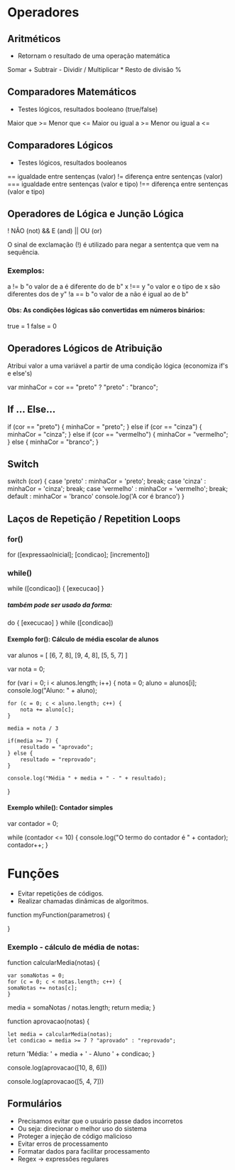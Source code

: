 # Operadores

## Aritméticos
- Retornam o resultado de uma operação matemática

Somar             +
Subtrair          -
Dividir           /
Multiplicar       *
Resto de divisão  %

## Comparadores Matemáticos
- Testes lógicos, resultados booleano (true/false)

Maior que        >=
Menor que        <=
Maior ou igual a >=
Menor ou igual a <=

## Comparadores Lógicos
- Testes lógicos, resultados booleanos

 ==    igualdade entre sentenças (valor)
 !=    diferença entre sentenças (valor)
 ===   igualdade entre sentenças (valor e tipo)
 !==   diferença entre sentenças (valor e tipo)

## Operadores de Lógica e Junção Lógica
!  NÃO (not)
&& E (and)
|| OU (or)

O sinal de exclamação (!) é utilizado para negar a sententça que vem na sequência.

### Exemplos:
a != b      "o valor de a é diferente do de b"
x !== y     "o valor e o tipo de x são diferentes dos de y"
!a == b     "o valor de a não é igual ao de b"

#### Obs: As condições lógicas são convertidas em números binários:
true = 1
false = 0

## Operadores Lógicos de Atribuição
Atribui valor a uma variável a partir de uma condição lógica (economiza if's e else's)

var minhaCor = cor == "preto" ? "preto" : "branco";

##  If ... Else...

if (cor == "preto") {
    minhaCor = "preto";
} else if (cor == "cinza") {
    minhaCor = "cinza";
} else if (cor == "vermelho") {
    minhaCor = "vermelho";
} else {
    minhaCor = "branco";
}

## Switch

switch (cor) {
    case 'preto' :
        minhaCor = 'preto';
        break;
    case 'cinza' :
        minhaCor = 'cinza';
        break;
    case 'vermelho' :
        minhaCor = 'vermelho';
        break;
    default :
        minhaCor = 'branco'
        console.log('A cor é branco')
}

## Laços de Repetição / Repetition Loops
### for()

for ([expressaoInicial]; [condicao]; [incremento])

### while()
while ([condicao]) {
    [execucao]
}

##### também pode ser usado da forma:
do {
    [execucao]
} while ([condicao])

#### Exemplo for(): Cálculo de média escolar de alunos

var alunos = [
    [6, 7, 8],
    [9, 4, 8],
    [5, 5, 7]
]

var nota = 0;

for (var i = 0; i < alunos.length; i++) {
    nota = 0;
    aluno = alunos[i];
    console.log("Aluno: " + aluno);

    for (c = 0; c < aluno.length; c++) {
        nota += aluno[c];
    }

    media = nota / 3

    if(media >= 7) {
        resultado = "aprovado";
    } else {
        resultado = "reprovado";
    }

    console.log("Média " + media + " - " + resultado);
}

#### Exemplo while(): Contador simples

var contador = 0;

while (contador <= 10) {
    console.log("O termo do contador é " + contador);
    contador++;
}

# Funções

- Evitar repetições de códigos.
- Realizar chamadas dinâmicas de algoritmos.

function myFunction(parametros) {
    
}

### Exemplo - cálculo de média de notas:

function calcularMedia(notas) {

	var somaNotas = 0;
	for (c = 0; c < notas.length; c++) {
	somaNotas += notas[c];
	}
  
  media = somaNotas / notas.length;
  return media;
}

function aprovacao(notas) {

	let media = calcularMedia(notas);
	let condicao = media >= 7 ? "aprovado" : "reprovado";	
  return 'Média: ' + media + ' - Aluno ' + condicao;
}

console.log(aprovacao([10, 8, 6]))

console.log(aprovacao([5, 4, 7]))

## Formulários
- Precisamos evitar que o usuário passe dados incorretos
- Ou seja: direcionar o melhor uso do sistema
-  Proteger a injeção de código malicioso
- Evitar erros de processamento
- Formatar dados para facilitar processamento
- Regex -> expressões regulares